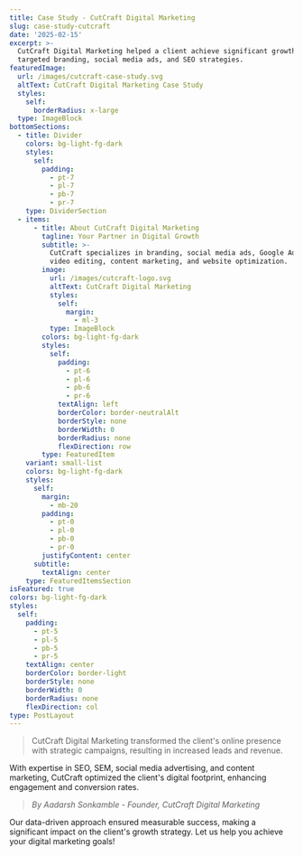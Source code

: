 ```yaml
---
title: Case Study - CutCraft Digital Marketing
slug: case-study-cutcraft
date: '2025-02-15'
excerpt: >-
  CutCraft Digital Marketing helped a client achieve significant growth through
  targeted branding, social media ads, and SEO strategies.
featuredImage:
  url: /images/cutcraft-case-study.svg
  altText: CutCraft Digital Marketing Case Study
  styles:
    self:
      borderRadius: x-large
  type: ImageBlock
bottomSections:
  - title: Divider
    colors: bg-light-fg-dark
    styles:
      self:
        padding:
          - pt-7
          - pl-7
          - pb-7
          - pr-7
    type: DividerSection
  - items:
      - title: About CutCraft Digital Marketing
        tagline: Your Partner in Digital Growth
        subtitle: >-
          CutCraft specializes in branding, social media ads, Google Ads, SEO & SEM,
          video editing, content marketing, and website optimization.
        image:
          url: /images/cutcraft-logo.svg
          altText: CutCraft Digital Marketing
          styles:
            self:
              margin:
                - ml-3
          type: ImageBlock
        colors: bg-light-fg-dark
        styles:
          self:
            padding:
              - pt-6
              - pl-6
              - pb-6
              - pr-6
            textAlign: left
            borderColor: border-neutralAlt
            borderStyle: none
            borderWidth: 0
            borderRadius: none
            flexDirection: row
        type: FeaturedItem
    variant: small-list
    colors: bg-light-fg-dark
    styles:
      self:
        margin:
          - mb-20
        padding:
          - pt-0
          - pl-0
          - pb-0
          - pr-0
        justifyContent: center
      subtitle:
        textAlign: center
    type: FeaturedItemsSection
isFeatured: true
colors: bg-light-fg-dark
styles:
  self:
    padding:
      - pt-5
      - pl-5
      - pb-5
      - pr-5
    textAlign: center
    borderColor: border-light
    borderStyle: none
    borderWidth: 0
    borderRadius: none
    flexDirection: col
type: PostLayout
---
```


> CutCraft Digital Marketing transformed the client's online presence with strategic campaigns, resulting in increased leads and revenue.

With expertise in SEO, SEM, social media advertising, and content marketing, CutCraft optimized the client's digital footprint, enhancing engagement and conversion rates. 

> _By Aadarsh Sonkamble - Founder, CutCraft Digital Marketing_

Our data-driven approach ensured measurable success, making a significant impact on the client's growth strategy. Let us help you achieve your digital marketing goals!
